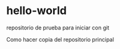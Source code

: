 # hello-world
repositorio de prueba para iniciar con git


Como hacer copia del repositorio principal
